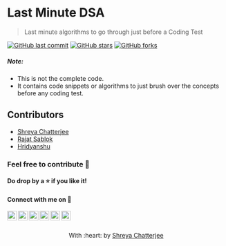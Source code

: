 # Last Minute DSA

> Last minute algorithms to go through just before a Coding Test

[![GitHub last commit](https://img.shields.io/github/last-commit/Shreya549/last-minute-dsa?style=social&logo=git)](https://github.com/Shreya549/) [![GitHub stars](https://img.shields.io/github/stars/Shreya549/last-minute-dsa?style=social)](https://github.com/Shreya549/last-minute-dsa/stargazers) [![GitHub forks](https://img.shields.io/github/forks/Shreya549/last-minute-dsa?style=social&logo=git)](https://github.com/Shreya549/last-minute-dsa/network)

##### Note:
- This is not the complete code.
- It contains code snippets or algorithms to just brush over the concepts before any coding test.

## Contributors
 - <a href="https://github.com/Shreya549">Shreya Chatterjee</a>
 - <a href="https://github.com/RajatSablok">Rajat Sablok</a>
 - <a href="https://github.com/Hridyanshu">Hridyanshu</a>
 
### Feel free to contribute :star_struck:


#### Do drop by a :star: if you like it!
#### Connect with me on :smiling_face_with_three_hearts:
<a href="https://twitter.com/shreyaaaaaaaaa_">
  <img align="left" alt="Shreya's Twitter" width="22px" src="https://cdn.jsdelivr.net/npm/simple-icons@v3/icons/twitter.svg" />
</a>
<a href="https://www.linkedin.com/in/shreyachatterjee05/">
  <img align="left" alt="Shreya's LinkedIn" width="22px" src="https://cdn.jsdelivr.net/npm/simple-icons@v3/icons/linkedin.svg" />
</a>
<a href="https://github.com/Shreya549">
  <img align="left" alt="Shreya's Github" width="22px" src="https://cdn.jsdelivr.net/npm/simple-icons@v3/icons/github.svg" />
</a>
<a href="https://www.instagram.com/the_strange_concoction/">
  <img align="left" alt="Shreya's Instagram" width="22px" src="https://cdn.jsdelivr.net/npm/simple-icons@v3/icons/instagram.svg" />
</a>
<a href="https://www.facebook.com/shreya.chatterjee.31105674">
  <img align="left" alt="Shreya's Facebook" width="22px" src="https://cdn.jsdelivr.net/npm/simple-icons@v3/icons/facebook.svg" />
</a>
<a href="https://www.hackerrank.com/shreyachatterje2">
  <img align="left" alt="Shreya's Hackerrank" width="22px" src="https://cdn.jsdelivr.net/npm/simple-icons@v3/icons/hackerrank.svg" />
</a>
<br><br>

<p align="center">
	With :heart: by <a href="https://github.com/Shreya549" target="_blank">Shreya Chatterjee</a>
</p>
